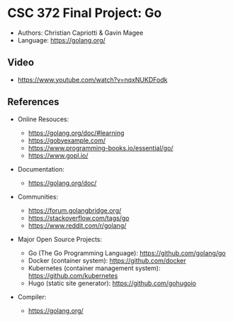 # CSC 372 Final Project: Go

* Authors: Christian Capriotti & Gavin Magee 
* Language: https://golang.org/

## Video

* https://www.youtube.com/watch?v=nqxNUKDFodk

## References

* Online Resouces:
    * https://golang.org/doc/#learning
    * https://gobyexample.com/
    * https://www.programming-books.io/essential/go/
    * https://www.gopl.io/

* Documentation:
    * https://golang.org/doc/

* Communities:
    * https://forum.golangbridge.org/
    * https://stackoverflow.com/tags/go
    * https://www.reddit.com/r/golang/

* Major Open Source Projects:
    * Go (The Go Programming Language): https://github.com/golang/go
    * Docker (container system): https://github.com/docker
    * Kubernetes (container management system): https://github.com/kubernetes
    * Hugo (static site generator): https://github.com/gohugoio

* Compiler:
    * https://golang.org/